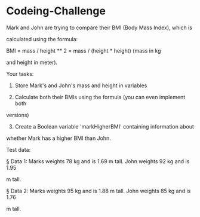 # Codeing-Challenge

Mark and John are trying to compare their BMI (Body Mass Index), which is

calculated using the formula:

BMI = mass / height ** 2 = mass / (height * height) (mass in kg

and height in meter).

Your tasks:

  1. Store Mark's and John's mass and height in variables

  2. Calculate both their BMIs using the formula (you can even implement both
  
  versions)

  3. Create a Boolean variable 'markHigherBMI' containing information about
  
  whether Mark has a higher BMI than John.

  Test data:

  § Data 1: Marks weights 78 kg and is 1.69 m tall. John weights 92 kg and is 1.95
  
  m tall.

  § Data 2: Marks weights 95 kg and is 1.88 m tall. John weights 85 kg and is 1.76

  m tall.
